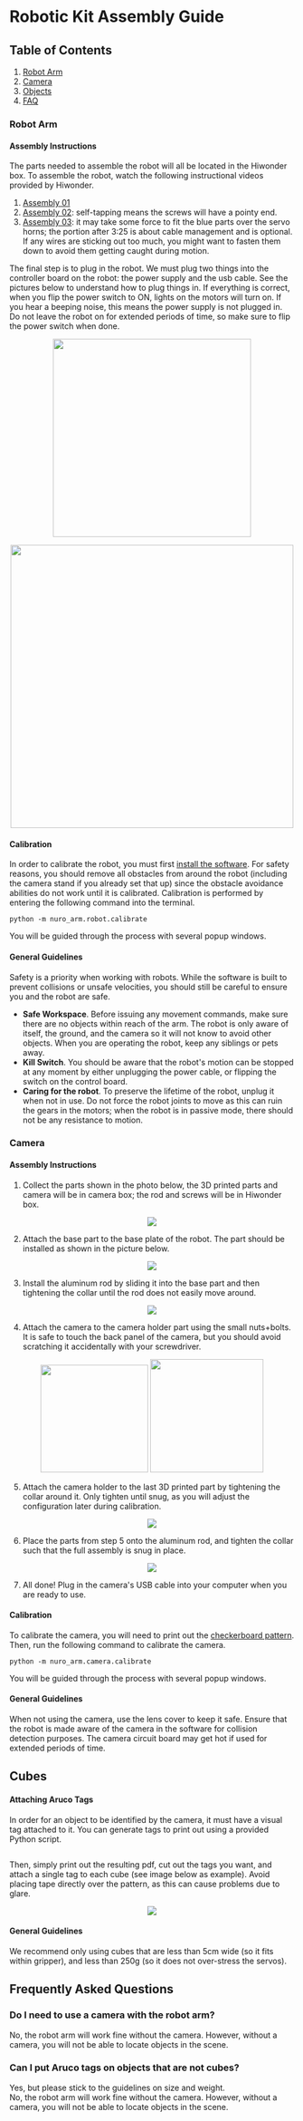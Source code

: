 # Robotic Kit Assembly Guide
## Table of Contents
1. [Robot Arm](#robot-arm)
2. [Camera](#camera)
2. [Objects](#objects)
3. [FAQ](#faq)

<a name="robot-arm"></a>
### Robot Arm
#### Assembly Instructions
The parts needed to assemble the robot will all be located in the Hiwonder box. To assemble the robot, watch the following instructional videos provided by Hiwonder.
1. [Assembly 01](https://www.youtube.com/watch?v=68N5oQAYfEI)
2. [Assembly 02](https://www.youtube.com/watch?v=BhTdgkRTBoE): self-tapping means the screws will have a pointy end.
3. [Assembly 03](https://www.youtube.com/watch?v=ij0365iMALk): it may take some force to fit the blue parts over the servo horns;  the portion after 3:25 is about cable management and is optional. If any wires are sticking out too much, you might want to fasten them down to avoid them getting caught during motion.

The final step is to plug in the robot.  We must plug two things into the controller board on the robot: the power supply and the usb cable.  See the pictures below to understand how to plug things in.  If everything is correct, when you flip the power switch to ON, lights on the motors will turn on.  If you hear a beeping noise, this means the power supply is not plugged in.  Do not leave the robot on for extended periods of time, so make sure to flip the power switch when done.

<p align="center">
  <img src="https://github.com/dmklee/nuro-arm/blob/main/images/installation_guide/arm_plugin_parts.png" width="350"/>
</p>

<p align="center">
  <img src="https://github.com/dmklee/nuro-arm/blob/main/images/installation_guide/arm_plugin_with_text.png" width="500"/>
</p>

#### Calibration
In order to calibrate the robot, you must first <a href="https://github.com/dmklee/nuro-arm/blob/main/README.md#installation">install the software</a>.  For safety reasons, you should remove all obstacles from around the robot (including the camera stand if you already set that up) since the obstacle avoidance abilities do not work until it is calibrated.  Calibration is performed by entering the following command into the terminal.
```
python -m nuro_arm.robot.calibrate
```
You will be guided through the process with several popup windows.

#### General Guidelines
Safety is a priority when working with robots.  While the software is built to prevent collisions or unsafe velocities, you should still be careful to ensure you and the robot are safe.  
- **Safe Workspace**. Before issuing any movement commands, make sure there are no objects within reach of the arm. The robot is only aware of itself, the ground, and the camera so it will not know to avoid other objects.  When you are operating the robot, keep any siblings or pets away.
- **Kill Switch**.  You should be aware that the robot's motion can be stopped at any moment by either unplugging the power cable, or flipping the switch on the control board. 
- **Caring for the robot**. To preserve the lifetime of the robot, unplug it when not in use.  Do not force the robot joints to move as this can ruin the gears in the motors; when the robot is in passive mode, there should not be any resistance to motion.

<a name="camera"></a>
### Camera
#### Assembly Instructions
1. Collect the parts shown in the photo below, the 3D printed parts and camera will be in camera box; the rod and screws will be in Hiwonder box.

<p align="center">
  <img src="https://github.com/dmklee/nuro-arm/blob/main/images/installation_guide/camera_parts.jpg"/>
</p>

2. Attach the base part to the base plate of the robot. The part should be installed as shown in the picture below.

<p align="center">
  <img src="https://github.com/dmklee/nuro-arm/blob/main/images/installation_guide/camera_base.jpg"/>
</p>

3. Install the aluminum rod by sliding it into the base part and then tightening the collar until the rod does not easily move around.

<p align="center">
  <img src="https://github.com/dmklee/nuro-arm/blob/main/images/installation_guide/camera_base_rod.jpg"/>
</p>

4. Attach the camera to the camera holder part using the small nuts+bolts.  It is safe to touch the back panel of the camera, but you should avoid scratching it accidentally with your screwdriver.

<p align="center">
  <img src="https://github.com/dmklee/nuro-arm/blob/main/images/installation_guide/camera_holder_front.jpg" width="190"/>
  <img src="https://github.com/dmklee/nuro-arm/blob/main/images/installation_guide/camera_holder_back.jpg" width="200"/>
</p>

5. Attach the camera holder to the last 3D printed part by tightening the collar around it. Only tighten until snug, as you will adjust the configuration later during calibration.

<p align="center">
  <img src="https://github.com/dmklee/nuro-arm/blob/main/images/installation_guide/camera_top.jpg"/>
</p>

6. Place the parts from step 5 onto the aluminum rod, and tighten the collar such that the full assembly is snug in place.

<p align="center">
  <img src="https://github.com/dmklee/nuro-arm/blob/main/images/installation_guide/camera_full.jpg"/>
</p>

7.  All done! Plug in the camera's USB cable into your computer when you are ready to use.

#### Calibration
To calibrate the camera, you will need to print out the <a href="https://github.com/dmklee/nuro-arm/blob/main/images/checkerboard.pdf">checkerboard pattern</a>.  Then, run the following command to calibrate the camera.
```
python -m nuro_arm.camera.calibrate
```
You will be guided through the process with several popup windows.

#### General Guidelines
When not using the camera, use the lens cover to keep it safe.  Ensure that the robot is made aware of the camera in the software for collision detection purposes. The camera circuit board may get hot if used for extended periods of time. 

## Cubes
#### Attaching Aruco Tags
In order for an object to be identified by the camera, it must have a visual tag attached to it. You can generate tags to print out using a provided Python script.
```
```
Then, simply print out the resulting pdf, cut out the tags you want, and attach a single tag to each cube (see image below as example). Avoid placing tape directly over the pattern, as this can cause problems due to glare.

<p align="center">
  <img src="https://github.com/dmklee/nuro-arm/blob/main/images/installation_guide/cubes.jpg"/>
</p>

#### General Guidelines
We recommend only using cubes that are less than 5cm wide (so it fits within gripper), and less than 250g (so it does not over-stress the servos).


<a name="faq"></a>
## Frequently Asked Questions
### Do I need to use a camera with the robot arm?
No, the robot arm will work fine without the camera. However, without a camera, you will not be able to locate objects in the scene.

### Can I put Aruco tags on objects that are not cubes?
Yes, but please stick to the guidelines on size and weight.  
No, the robot arm will work fine without the camera. However, without a camera, you will not be able to locate objects in the scene.
